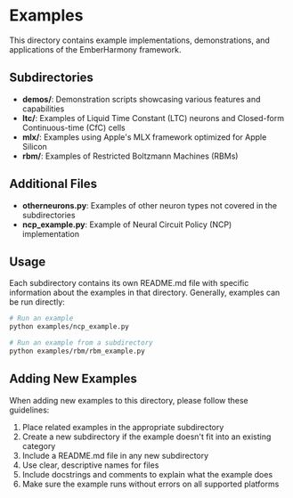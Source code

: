# Examples

This directory contains example implementations, demonstrations, and applications of the EmberHarmony framework.

## Subdirectories

- **demos/**: Demonstration scripts showcasing various features and capabilities
- **ltc/**: Examples of Liquid Time Constant (LTC) neurons and Closed-form Continuous-time (CfC) cells
- **mlx/**: Examples using Apple's MLX framework optimized for Apple Silicon
- **rbm/**: Examples of Restricted Boltzmann Machines (RBMs)

## Additional Files

- **otherneurons.py**: Examples of other neuron types not covered in the subdirectories
- **ncp_example.py**: Example of Neural Circuit Policy (NCP) implementation

## Usage

Each subdirectory contains its own README.md file with specific information about the examples in that directory. Generally, examples can be run directly:

```bash
# Run an example
python examples/ncp_example.py

# Run an example from a subdirectory
python examples/rbm/rbm_example.py
```

## Adding New Examples

When adding new examples to this directory, please follow these guidelines:

1. Place related examples in the appropriate subdirectory
2. Create a new subdirectory if the example doesn't fit into an existing category
3. Include a README.md file in any new subdirectory
4. Use clear, descriptive names for files
5. Include docstrings and comments to explain what the example does
6. Make sure the example runs without errors on all supported platforms